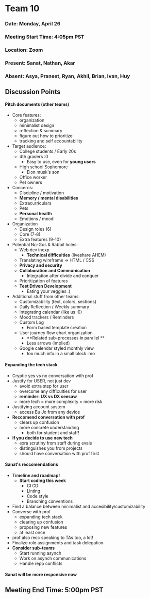 # Team 10
### Date: Monday, April 26
### Meeting Start Time: 4:05pm PST
### Location: Zoom
### Present: Sanat, Nathan, Akar
### Absent: Asya, Praneet, Ryan, Akhil, Brian, Ivan, Huy
## Discussion Points

#### Pitch documents (other teams)
- Core features:
    - organization
    - minimalist design
    - reflection & summary
    - figure out how to prioritize
    - tracking and self accountability
- Target audience:
    - College students / Early 20s
    - 4th graders :0
        - Easy to use, even for **young users**
    - High school Sophomore
        - Elon musk's son
    - Office worker
    - Pet owners
- Concerns:
    - Discipline / motivation
    - **Memory / mental disabilities**
    - Extracurriculars
    - Pets
    - **Personal health**
    - Emotions / mood
- Organization
    - Design roles (6)
    - Core (7-8)
    - Extra features (9-10)
- Potential No-Gos & Rabbit holes:
    - Web dev inexp
        - **Technical difficulties** (liveshare AHEM)
    - Translating wireframe -> HTML / CSS
    - **Privacy and security**
    - **Collaboration and Communication**
        - Integration after divide and conquer
    - Prioritization of features
    - **Test Driven Development**
        - Eating your veggies :(
- Additional stuff from other teams:
    - Customizability (text, colors, sections)
    - Daily Reflection / Weekly summary
    - Integrating calendar (like us :0)
    - Mood trackers / Reminders
    - Custom Log
        - Form based template creation
    - User journey flow chart organization
        - **Related sub-processes in parallel **
        - Less arrows (implied)
    - Google calendar styled monthly view
        - too much info in a small block imo
        

#### Expanding the tech stack
- Cryptic yes vs no conversation with prof
- Justify for USER, not just dev
    - avoid extra step for user
    - overcome any difficulties for user
    - **reminder: UX vs DX seesaw**
    - more tech = more complexity = more risk
- Justifying account system
    - access Bu Jo from any device
- **Reccomend conversation with prof**
    - clears up confusion
    - more concrete understanding
        - both for student and staff!
- **If you decide to use new tech**
    - exra scrutiny from staff during evals
    - distinguishes you from projects
    - should have conversation with prof first

#### Sanat's reccomendations
- **Timeline and roadmap!**
    - **Start coding this week**
        - CI CD
        - Linting
        - Code style
        - Branching conventions
- Find a balance between minimalist and accesibility/customizability
- Converse with prof
    - expanding tech stack
    - clearing up confusion
    - proposing new features
    - at least once
- prof also recc speaking to TAs too, a lot!
- Finalize role assignments and task delegation
- **Consider sub-teams**
    - Start running asynch 
    - Work on asynch communications
    - Handle repo conflicts

#### Sanat will be more responsive now

## Meeting End Time: 5:00pm PST
